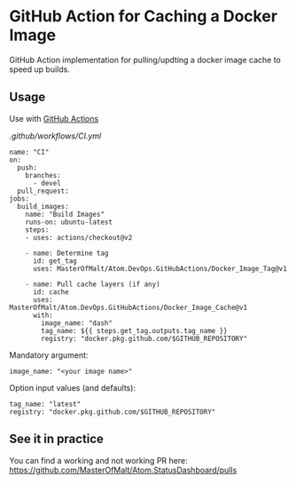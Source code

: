# GitHub Action for Caching a Docker Image

GitHub Action implementation for pulling/updting a docker image cache to speed up builds. 

## Usage

Use with [GitHub Actions](https://github.com/features/actions)

_.github/workflows/CI.yml_

```
name: "CI"
on:
  push:
    branches:
      - devel
  pull_request:
jobs:
  build_images:
    name: "Build Images"
    runs-on: ubuntu-latest
    steps:
    - uses: actions/checkout@v2

    - name: Determine tag
      id: get_tag
      uses: MasterOfMalt/Atom.DevOps.GitHubActions/Docker_Image_Tag@v1
    
    - name: Pull cache layers (if any)
      id: cache
      uses: MasterOfMalt/Atom.DevOps.GitHubActions/Docker_Image_Cache@v1
      with:
        image_name: "dash"
        tag_name: ${{ steps.get_tag.outputs.tag_name }}
        registry: "docker.pkg.github.com/$GITHUB_REPOSITORY"
```

Mandatory argument:

```
image_name: "<your image name>"
```

Option input values (and defaults):

```
tag_name: "latest"
registry: "docker.pkg.github.com/$GITHUB_REPOSITORY"
```

## See it in practice

You can find a working and not working PR here:
https://github.com/MasterOfMalt/Atom.StatusDashboard/pulls